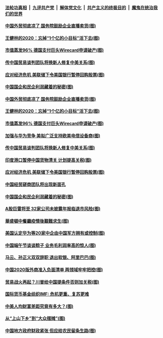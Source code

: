 ####  [法轮功真相](../../../../basic/blob/master/README.md?t=06270902) &nbsp;|&nbsp; [九评共产党](../../../../9ping.md/blob/master/README.md?t=06270902) &nbsp;|&nbsp; [解体党文化](../../../../jtdwh.md/blob/master/README.md?t=06270902)  &nbsp;|&nbsp; [共产主义的终极目的](../../../../gczydzjmd.md/blob/master/README.md?t=06270902) &nbsp;|&nbsp; [魔鬼在统治我们的世界](../../../../mgztzwmdsj.md/blob/master/README.md?t=06270902) 

#### [中国外贸彻底凉了 国务院鼓励企业直播卖货(图)](../pages/p5/937813.md?t=06270902) 

#### [王健林的2020：忘掉“1个亿的小目标”活下去(图)](../pages/p5/937834.md?t=06270902) 

#### [市值蒸发96% 德国支付巨头Wirecard申请破产(图)](../pages/p5/937805.md?t=06270902) 

#### [传中国贸易谈判团队将换新人修复中美关系(图)](../pages/p5/937793.md?t=06270902) 

#### [应对经济危机 美联储下令美国银行暂停回购股票(图)](../pages/p5/937760.md?t=06270902) 

#### [中国国企和民企利润藏着的秘密(图)](../pages/p5/937711.md?t=06270902) 

#### [中国外贸彻底凉了 国务院鼓励企业直播卖货(图)](../pages/p5/937813.md?t=06270902) 

#### [王健林的2020：忘掉“1个亿的小目标”活下去(图)](../pages/p5/937834.md?t=06270902) 

#### [市值蒸发96% 德国支付巨头Wirecard申请破产(图)](../pages/p5/937805.md?t=06270902) 

#### [加强与华为竞争 美拟广泛支持欧美电信设备商(图)](../pages/p5/937802.md?t=06270902) 

#### [传中国贸易谈判团队将换新人修复中美关系(图)](../pages/p5/937793.md?t=06270902) 

#### [印度港口暂停中国货物清关 计划提高关税(图)](../pages/p5/937779.md?t=06270902) 

#### [应对经济危机 美联储下令美国银行暂停回购股票(图)](../pages/p5/937760.md?t=06270902) 

#### [中国经贸磋商团队将出现新面孔](../pages/p5/937736.md?t=06270902) 

#### [中国国企和民企利润藏着的秘密(图)](../pages/p5/937711.md?t=06270902) 

#### [A股巨雷将至 32家公司未披露年报临退市风险(图)](../pages/p5/937727.md?t=06270902) 

#### [華盛頓中餐廳疫情後艱難求生(图)](../pages/p5/937726.md?t=06270902) 

#### [美国认定华为等20家中企由中国军方拥有或控制(图)](../pages/p5/937724.md?t=06270902) 

#### [中国端午节谈谈粽子 业务毛利润率高的惊人(图)](../pages/p5/937695.md?t=06270902) 

#### [马云、孙正义双双辞职 退出软银、阿里巴巴(图)](../pages/p5/937690.md?t=06270902) 

#### [中国2020版外商准入负面清单 两领域牢牢把控(图)](../pages/p5/937687.md?t=06270902) 

#### [贸易战火再起？川普给中国提条件否则加关税(图)](../pages/p5/937682.md?t=06270902) 

#### [国际货币基金组织IMF: 危机更重、复苏更难](../pages/p5/937676.md?t=06270902) 

#### [中美人均财富差距究竟有多大？(图)](../pages/p5/937633.md?t=06270902) 

#### [从“上山下乡”到“大众摆摊”(图)](../pages/p5/937620.md?t=06270902) 

#### [中国地方政府财政紧张 但应给农民留条生路(图)](../pages/p5/937593.md?t=06270902) 

